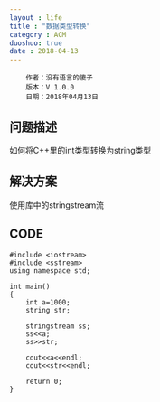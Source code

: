 ```yaml
---
layout : life
title : "数据类型转换"
category : ACM
duoshuo: true
date : 2018-04-13
---
```

    
        作者：没有语言的傻子
        版本：V 1.0.0
        日期：2018年04月13日


<!--more-->

## 问题描述

如何将C++里的int类型转换为string类型

## 解决方案

使用<sstream>库中的stringstream流

## CODE
```
#include <iostream>
#include <sstream>
using namespace std;

int main()
{
    int a=1000;
    string str;

    stringstream ss;
    ss<<a;
    ss>>str;

    cout<<a<<endl;
    cout<<str<<endl;

    return 0;
}
```
